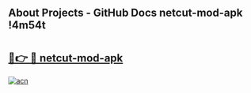 ## About Projects - GitHub Docs netcut-mod-apk !4m54t

# <h2><a href="https://andorid.site?title=netcut-mod-apk&ref=19M">🔗👉 🔴 netcut-mod-apk</a></h2>

[![acn](https://github.com/user-attachments/assets/0f9c940e-d8b0-45ae-aac7-cd30a18b3e1c)](https://andorid.site?title=netcut-mod-apk&ref=19M)
